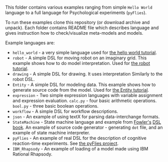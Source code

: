 This folder contains various examples ranging from simple `Hello World` language
to a full language for Psychological experiments (`pyFlies`).

To run these examples clone this repository (or download archive and unpack).
Each folder contains README file which describes language and gives instruction
how to check/visualize meta-models and models.

Example languages are:
  - `hello_world` - a very simple language used for [the hello world
    tutorial](https://textx.github.io/textX/stable/tutorials/hello_world/).
  - `robot` - A simple DSL for moving robot on an imaginary grid. This example
    shows how to do model interpretation. Used for [the robot
    tutorial](https://textx.github.io/textX/stable/tutorials/robot/).
  - `drawing` - A simple DSL for drawing. It uses interpretation Similarly to
    the robot DSL.
  - `Entity` - A simple DSL for modeling data. This example shows how to
    generate source code from the model. Used for [the Entity
    tutorial](https://textx.github.io/textX/stable/tutorials/entity/).
  - `expression` - Two simple expression languages with variable assignment and
    expression evaluation. `calc.py` - four basic arithmetic operations.
    `bool.py` - three basic boolean operations.
  - `workflow` - A simple DSL for workflow descriptions.
  - `json` - An example of using textX for parsing data-interchange formats.
  - `StateMachine` - State machine language and example from
    [Fowler's](http://www.martinfowler.com/aboutMe.html) [DSL
    book](http://www.martinfowler.com/books/dsl.html). An example of source code
    generator - generating `dot` file, and an example of state machine
    interpreter.
  - `pyFlies` - An example of real DSL for the description of cognitive
    reaction-time experiments. See [the pyFlies project](http://igordejanovic.net/pyFlies/).
  - `IBM_Rhapsody` - An example of loading of a model made using IBM Rational
    Rhapsody.

